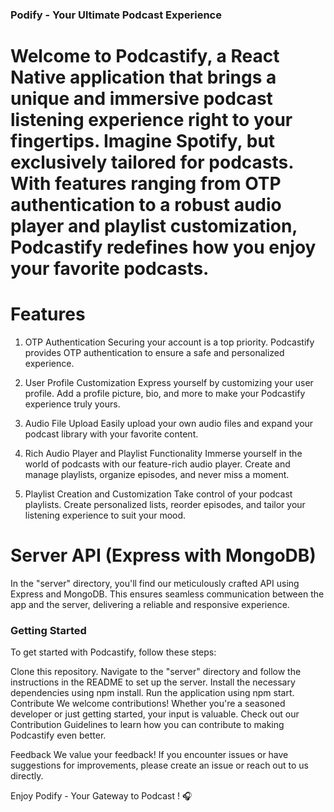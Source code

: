 ### Podify - Your Ultimate Podcast Experience
# Welcome to Podcastify, a React Native application that brings a unique and immersive podcast listening experience right to your fingertips. Imagine Spotify, but exclusively tailored for podcasts. With features ranging from OTP authentication to a robust audio player and playlist customization, Podcastify redefines how you enjoy your favorite podcasts.

# Features
1. OTP Authentication
Securing your account is a top priority. Podcastify provides OTP authentication to ensure a safe and personalized experience.

2. User Profile Customization
Express yourself by customizing your user profile. Add a profile picture, bio, and more to make your Podcastify experience truly yours.

3. Audio File Upload
Easily upload your own audio files and expand your podcast library with your favorite content.

4. Rich Audio Player and Playlist Functionality
Immerse yourself in the world of podcasts with our feature-rich audio player. Create and manage playlists, organize episodes, and never miss a moment.

5. Playlist Creation and Customization
Take control of your podcast playlists. Create personalized lists, reorder episodes, and tailor your listening experience to suit your mood.

# Server API (Express with MongoDB)
In the "server" directory, you'll find our meticulously crafted API using Express and MongoDB. This ensures seamless communication between the app and the server, delivering a reliable and responsive experience.

### Getting Started
To get started with Podcastify, follow these steps:

Clone this repository.
Navigate to the "server" directory and follow the instructions in the README to set up the server.
Install the necessary dependencies using npm install.
Run the application using npm start.
Contribute
We welcome contributions! Whether you're a seasoned developer or just getting started, your input is valuable. Check out our Contribution Guidelines to learn how you can contribute to making Podcastify even better.

Feedback
We value your feedback! If you encounter issues or have suggestions for improvements, please create an issue or reach out to us directly.

Enjoy Podify - Your Gateway to Podcast ! 🎧
